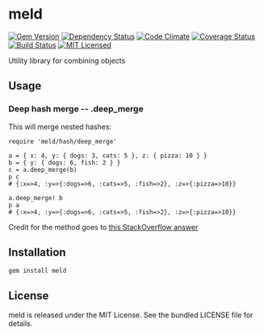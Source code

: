 meld
=========

[![Gem Version](https://img.shields.io/gem/v/meld.svg)](https://rubygems.org/gems/meld)
[![Dependency Status](https://img.shields.io/gemnasium/akerl/meld.svg)](https://gemnasium.com/akerl/meld)
[![Code Climate](https://img.shields.io/codeclimate/github/akerl/meld.svg)](https://codeclimate.com/github/akerl/meld)
[![Coverage Status](https://img.shields.io/coveralls/akerl/meld.svg)](https://coveralls.io/r/akerl/meld)
[![Build Status](https://img.shields.io/travis/akerl/meld.svg)](https://travis-ci.org/akerl/meld)
[![MIT Licensed](https://img.shields.io/badge/license-MIT-green.svg)](https://tldrlegal.com/license/mit-license)

Utility library for combining objects

## Usage

### Deep hash merge -- .deep_merge

This will merge nested hashes:

```
require 'meld/hash/deep_merge'

a = { x: 4, y: { dogs: 3, cats: 5 }, z: { pizza: 10 } }
b = { y: { dogs: 6, fish: 2 } }
c = a.deep_merge(b)
p c
# {:x=>4, :y=>{:dogs=>6, :cats=>5, :fish=>2}, :z=>{:pizza=>10}}

a.deep_merge! b
p a
# {:x=>4, :y=>{:dogs=>6, :cats=>5, :fish=>2}, :z=>{:pizza=>10}}
```

Credit for the method goes to [this StackOverflow answer](http://stackoverflow.com/questions/9381553/ruby-merge-nested-hash)

## Installation

    gem install meld

## License

meld is released under the MIT License. See the bundled LICENSE file for details.

